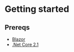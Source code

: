 # Getting started
## Prereqs
* [Blazor](https://docs.microsoft.com/en-us/aspnet/core/blazor/get-started?view=aspnetcore-3.1&tabs=visual-studio)
* [.Net Core 2.1](https://dotnet.microsoft.com/download/dotnet-core/2.1)